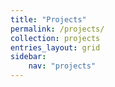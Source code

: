 ```yaml
---
title: "Projects"
permalink: /projects/
collection: projects
entries_layout: grid
sidebar:
    nav: "projects"
---
```


